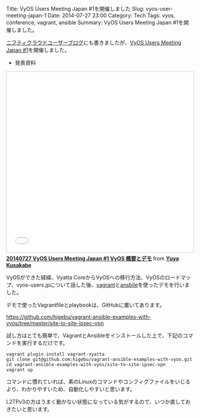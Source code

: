 Title: VyOS Users Meeting Japan #1を開催しました
Slug: vyos-user-meeting-japan-1
Date: 2014-07-27 23:00
Category: Tech
Tags: vyos, conference, vagrant, ansible
Summary: VyOS Users Meeting Japan #1を開催しました。

[ニフティクラウドユーザーブログ][1]にも書きましたが、[VyOS Users Meeting Japan #1][2]を開催しました。

* 発表資料

<iframe src="//www.slideshare.net/slideshow/embed_code/37392861" width="595" height="485" frameborder="0" marginwidth="0" marginheight="0" scrolling="no" style="border:1px solid #CCC; border-width:1px; margin-bottom:5px; max-width: 100%;" allowfullscreen> </iframe> <div style="margin-bottom:5px"> <strong> <a href="//www.slideshare.net/higebu/20140727-vyos-users-meeting-japan-1" title="20140727 VyOS Users Meeting Japan #1 VyOS 概要とデモ" target="_blank">20140727 VyOS Users Meeting Japan #1 VyOS 概要とデモ</a> </strong> from <strong><a href="//www.slideshare.net/higebu" target="_blank">Yuya Kusakabe</a></strong> </div>

VyOSができた経緯、Vyatta CoreからVyOSへの移行方法、VyOSのロードマップ、vyos-users.jpについて話した後、[vagrant][3]と[ansbile][4]を使ったデモを行いました。

デモで使ったVagrantfileとplaybookは、GitHubに置いてあります。

https://github.com/higebu/vagrant-ansible-examples-with-vyos/tree/master/site-to-site-ipsec-vpn

試し方はとても簡単で、VagrantとAnsibleをインストールした上で、下記のコマンドを実行するだけです。

```
vagrant plugin install vagrant-vyatta
git clone git@github.com:higebu/vagrant-ansible-examples-with-vyos.git
cd vagrant-ansible-examples-with-vyos/site-to-site-ipsec-vpn
vagrant up
```

コマンドに慣れていれば、素のLinuxのコマンドやコンフィグファイルをいじるより、わかりやすいため、自動化しやすいと思います。

L2TPv3の方はうまく動かない状態になっている気がするので、いつか直しておきたいと思います。

 [1]: http://blog.cloud.nifty.com/2307/
 [2]: http://vyosjp.connpass.com/event/6704/
 [3]: https://www.vagrantup.com/
 [4]: http://www.ansible.com/home
